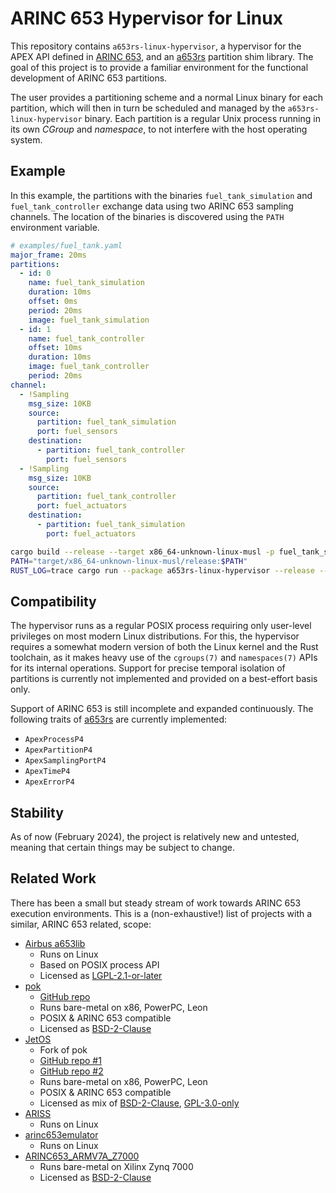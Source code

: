 # ARINC 653 Hypervisor for Linux

This repository contains `a653rs-linux-hypervisor`, a hypervisor for the APEX API defined in [ARINC 653](https://aviation-ia.sae-itc.com/standards/arinc653p0-3-653p0-3-avionics-application-software-standard-interface-part-0-overview-arinc-653), and an [a653rs](https://github.com/DLR-FT/a653rs) partition shim library.
The goal of this project is to provide a familiar environment for the functional development of ARINC 653 partitions.

The user provides a partitioning scheme and a normal Linux binary for each partition, which will then in turn be scheduled and managed by the `a653rs-linux-hypervisor` binary.
Each partition is a regular Unix process running in its own *CGroup* and *namespace*, to not interfere with the host operating system.

## Example

In this example, the partitions with the binaries `fuel_tank_simulation` and `fuel_tank_controller` exchange data using two ARINC 653 sampling channels.
The location of the binaries is discovered using the `PATH` environment variable.

```yaml
# examples/fuel_tank.yaml
major_frame: 20ms
partitions:
  - id: 0
    name: fuel_tank_simulation
    duration: 10ms
    offset: 0ms
    period: 20ms
    image: fuel_tank_simulation
  - id: 1
    name: fuel_tank_controller
    offset: 10ms
    duration: 10ms
    image: fuel_tank_controller
    period: 20ms
channel:
  - !Sampling
    msg_size: 10KB
    source:
      partition: fuel_tank_simulation
      port: fuel_sensors
    destination:
      - partition: fuel_tank_controller
        port: fuel_sensors
  - !Sampling
    msg_size: 10KB
    source:
      partition: fuel_tank_controller
      port: fuel_actuators
    destination:
      - partition: fuel_tank_simulation
        port: fuel_actuators
```

```sh
cargo build --release --target x86_64-unknown-linux-musl -p fuel_tank_simulation -p fuel_tank_controller
PATH="target/x86_64-unknown-linux-musl/release:$PATH"
RUST_LOG=trace cargo run --package a653rs-linux-hypervisor --release -- examples/fuel_tank.yaml
```

## Compatibility

The hypervisor runs as a regular POSIX process requiring only user-level privileges on most modern Linux distributions.
For this, the hypervisor requires a somewhat modern version of both the Linux kernel and the Rust toolchain, as it makes heavy use of the `cgroups(7)` and `namespaces(7)` APIs for its internal operations.
Support for precise temporal isolation of partitions is currently not implemented and provided on a best-effort basis only.

Support of ARINC 653 is still incomplete and expanded continuously.
The following traits of [a653rs](https://github.com/DLR-FT/a653rs) are currently implemented:

- `ApexProcessP4`
- `ApexPartitionP4`
- `ApexSamplingPortP4`
- `ApexTimeP4`
- `ApexErrorP4`

## Stability

As of now (February 2024), the project is relatively new and untested, meaning that certain things may be subject to change.

## Related Work

There has been a small but steady stream of work towards ARINC 653 execution environments.
This is a (non-exhaustive!) list of projects with a similar, ARINC 653 related, scope:

- [Airbus a653lib](https://github.com/airbus/a653lib)
  - Runs on Linux
  - Based on POSIX process API
  - Licensed as [LGPL-2.1-or-later](https://spdx.org/licenses/LGPL-2.1-or-later.html)
- [pok](https://pok-kernel.github.io/)
  - [GitHub repo](https://github.com/pok-kernel/pok)
  - Runs bare-metal on x86, PowerPC, Leon
  - POSIX & ARINC 653 compatible
  - Licensed as [BSD-2-Clause](https://spdx.org/licenses/BSD-2-Clause.html)
- [JetOS](https://pok-kernel.github.io/)
  - Fork of pok
  - [GitHub repo #1](https://github.com/HESL-polymtl/CHPOK)
  - [GitHub repo #2](https://github.com/yoogx/forge.ispras.ru-git-chpok)
  - Runs bare-metal on x86, PowerPC, Leon
  - POSIX & ARINC 653 compatible
  - Licensed as mix of [BSD-2-Clause](https://spdx.org/licenses/BSD-2-Clause.html), [GPL-3.0-only](https://spdx.org/licenses/GPL-3.0-only.html)
- [ARISS](https://github.com/ARISSIM/ARISS)
  - Runs on Linux
- [arinc653emulator](https://github.com/adubey14/arinc653emulator)
  - Runs on Linux
- [ARINC653_ARMV7A_Z7000](https://github.com/lfarcaro/ARINC653_ARMV7A_Z7000)
  - Runs bare-metal on Xilinx Zynq 7000
  - Licensed as [BSD-2-Clause](https://spdx.org/licenses/BSD-2-Clause.html)
